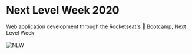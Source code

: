 # Next Level Week 2020
Web application development through the Rocketseat's 🚀 Bootcamp, Next Level Week </br></br>
![NLW](https://github.com/igorkriari/nlw/blob/master/wallpapers/1440x900.jpg)
